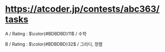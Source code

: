 # https://atcoder.jp/contests/abc363/tasks

A / Rating : $\color{#BDBDBD}11$ / 수학

B / Rating : $\color{#BDBDBD}32$ / 그리디, 정렬
